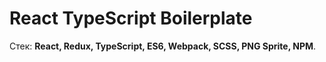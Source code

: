 # React TypeScript Boilerplate

Стек: **React, Redux, TypeScript, ES6, Webpack, SCSS, PNG Sprite, NPM**.

